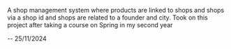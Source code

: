 A shop management system where products are linked to shops and shops via a shop id and shops are related to a founder and city.
Took on this project after taking a course on Spring in my second year

-- 25/11/2024
